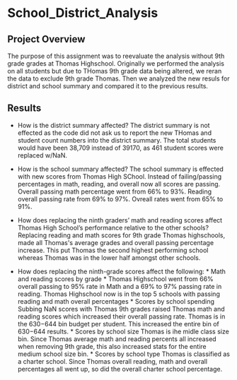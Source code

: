 # School_District_Analysis

## Project Overview
The purpose of this assignment was to reevaluate the analysis without 9th grade grades at Thomas Highschool. Originally we performed the analysis on all students but due to THomas 9th grade data being altered, we reran the data to exclude 9th grade Thomas. Then we analyzed the new resuls for district and school summary and compared it to the previous results.
 

## Results

* How is the district summary affected?
    The district summary is not effected as the code did not ask us to report the new THomas and student count numbers into the district summary. The total students would have     been 38,709 instead of 39170, as 461 student scores were replaced w/NaN.
    
* How is the school summary affected?
    The school summary is effected with new scores from Thomas High SChool. Instead of failing/passing percentages in math, reading, and overall now all scores are passing.         Overall passing math percentage went from 66% to 93%. Reading overall passing rate from 69% to 97%. Ovreall rates went from 65% to 91%. 
    
* How does replacing the ninth graders’ math and reading scores affect Thomas High School’s performance relative to the other schools?
    Replacing reading and math scores for 9th grade Thomas highschools, made all Thomas's average grades and overall passing percentage increase. This put Thomas the second highest performing school whereas Thomas was in the lower half amongst other schools.
* How does replacing the ninth-grade scores affect the following:
      * Math and reading scores by grade
          * Thomas Highschool went from 66% overall passing to 95% rate in Math and a 69% to 97% passing rate in reading. Thomas Highschool now is in the top 5 schools with               passing reading and math overall percentages
      * Scores by school spending
          Subbing NaN scores with Thomas 9th grades raised Thomas math and reading scores which increased their overall passing rate. Thomas is in the $630 -$644 bin budget per           student. This increased the entire bin of $630-$644 results. 
      * Scores by school size
          Thomas is ihe midle class size bin. Since Thomas average math and reading percents all increased when removing 9th grade, this also increased stats for the entire               medium school size bin. 
      * Scores by school type
          Thomas is classified as a charter school. Since Thomas overall reading, math and overall percentages all went up, so did the overall charter school percentage. 

